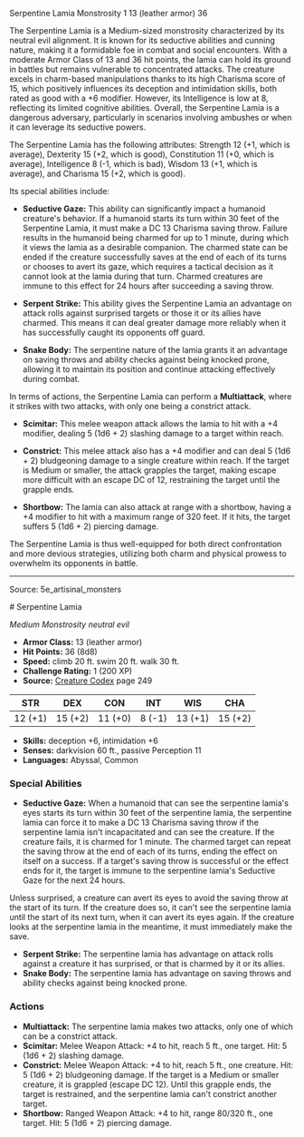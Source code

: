 <MonsterName/>Serpentine Lamia</MonsterName>
<CreatureType/>Monstrosity</CreatureType>
<CR/>1</CR>
<AC/>13 (leather armor)</AC>
<HP/>36</HP>
<summary>The Serpentine Lamia is a Medium-sized monstrosity characterized by its neutral evil alignment. It is known for its seductive abilities and cunning nature, making it a formidable foe in combat and social encounters. With a moderate Armor Class of 13 and 36 hit points, the lamia can hold its ground in battles but remains vulnerable to concentrated attacks. The creature excels in charm-based manipulations thanks to its high Charisma score of 15, which positively influences its deception and intimidation skills, both rated as good with a +6 modifier. However, its Intelligence is low at 8, reflecting its limited cognitive abilities. Overall, the Serpentine Lamia is a dangerous adversary, particularly in scenarios involving ambushes or when it can leverage its seductive powers.</summary>

<detail>

The Serpentine Lamia has the following attributes: Strength 12 (+1, which is average), Dexterity 15 (+2, which is good), Constitution 11 (+0, which is average), Intelligence 8 (-1, which is bad), Wisdom 13 (+1, which is average), and Charisma 15 (+2, which is good). 

Its special abilities include:

- **Seductive Gaze:** This ability can significantly impact a humanoid creature's behavior. If a humanoid starts its turn within 30 feet of the Serpentine Lamia, it must make a DC 13 Charisma saving throw. Failure results in the humanoid being charmed for up to 1 minute, during which it views the lamia as a desirable companion. The charmed state can be ended if the creature successfully saves at the end of each of its turns or chooses to avert its gaze, which requires a tactical decision as it cannot look at the lamia during that turn. Charmed creatures are immune to this effect for 24 hours after succeeding a saving throw.

- **Serpent Strike:** This ability gives the Serpentine Lamia an advantage on attack rolls against surprised targets or those it or its allies have charmed. This means it can deal greater damage more reliably when it has successfully caught its opponents off guard.

- **Snake Body:** The serpentine nature of the lamia grants it an advantage on saving throws and ability checks against being knocked prone, allowing it to maintain its position and continue attacking effectively during combat.

In terms of actions, the Serpentine Lamia can perform a **Multiattack**, where it strikes with two attacks, with only one being a constrict attack. 

- **Scimitar:** This melee weapon attack allows the lamia to hit with a +4 modifier, dealing 5 (1d6 + 2) slashing damage to a target within reach.

- **Constrict:** This melee attack also has a +4 modifier and can deal 5 (1d6 + 2) bludgeoning damage to a single creature within reach. If the target is Medium or smaller, the attack grapples the target, making escape more difficult with an escape DC of 12, restraining the target until the grapple ends.

- **Shortbow:** The lamia can also attack at range with a shortbow, having a +4 modifier to hit with a maximum range of 320 feet. If it hits, the target suffers 5 (1d6 + 2) piercing damage.

The Serpentine Lamia is thus well-equipped for both direct confrontation and more devious strategies, utilizing both charm and physical prowess to overwhelm its opponents in battle.</detail>



---

Source: 5e_artisinal_monsters

<statblock>
# Serpentine Lamia

*Medium* *Monstrosity* *neutral evil*

- **Armor Class:** 13 (leather armor)
- **Hit Points:** 36 (8d8)
- **Speed:** climb 20 ft. swim 20 ft. walk 30 ft.
- **Challenge Rating:** 1 (200 XP)
- **Source:** [Creature Codex](https://koboldpress.com/kpstore/product/creature-codex-for-5th-edition-dnd) page 249

| STR | DEX | CON | INT | WIS | CHA |
| --- | --- | --- | --- | --- | --- |
| 12 (+1) | 15 (+2) | 11 (+0) | 8 (-1) | 13 (+1) | 15 (+2) |

- **Skills:** deception +6, intimidation +6
- **Senses:** darkvision 60 ft., passive Perception 11
- **Languages:** Abyssal, Common

### Special Abilities

- **Seductive Gaze:** When a humanoid that can see the serpentine lamia's eyes starts its turn within 30 feet of the serpentine lamia, the serpentine lamia can force it to make a DC 13 Charisma saving throw if the serpentine lamia isn't incapacitated and can see the creature. If the creature fails, it is charmed for 1 minute. The charmed target can repeat the saving throw at the end of each of its turns, ending the effect on itself on a success. If a target's saving throw is successful or the effect ends for it, the target is immune to the serpentine lamia's Seductive Gaze for the next 24 hours. 

Unless surprised, a creature can avert its eyes to avoid the saving throw at the start of its turn. If the creature does so, it can't see the serpentine lamia until the start of its next turn, when it can avert its eyes again. If the creature looks at the serpentine lamia in the meantime, it must immediately make the save.
- **Serpent Strike:** The serpentine lamia has advantage on attack rolls against a creature it has surprised, or that is charmed by it or its allies.
- **Snake Body:** The serpentine lamia has advantage on saving throws and ability checks against being knocked prone.

### Actions

- **Multiattack:** The serpentine lamia makes two attacks, only one of which can be a constrict attack.
- **Scimitar:** Melee Weapon Attack: +4 to hit, reach 5 ft., one target. Hit: 5 (1d6 + 2) slashing damage.
- **Constrict:** Melee Weapon Attack: +4 to hit, reach 5 ft., one creature. Hit: 5 (1d6 + 2) bludgeoning damage. If the target is a Medium or smaller creature, it is grappled (escape DC 12). Until this grapple ends, the target is restrained, and the serpentine lamia can't constrict another target.
- **Shortbow:** Ranged Weapon Attack: +4 to hit, range 80/320 ft., one target. Hit: 5 (1d6 + 2) piercing damage.


</statblock>


